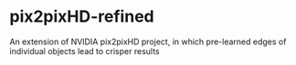 # pix2pixHD-refined
An extension of NVIDIA pix2pixHD project, in which pre-learned edges of individual objects lead to crisper results

